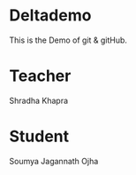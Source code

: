 # Deltademo
This is the Demo of git & gitHub.

# Teacher
Shradha Khapra

# Student
Soumya Jagannath Ojha
